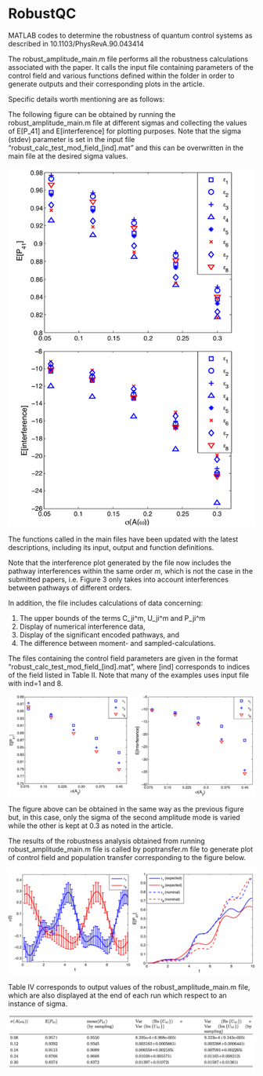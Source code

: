 # RobustQC
MATLAB codes to determine the robustness of quantum control systems as described in 10.1103/PhysRevA.90.043414

The robust_amplitude_main.m file performs all the robustness calculations associated with the paper. It calls the input file containing parameters of the control field and various functions defined within the folder in order to generate outputs and their corresponding plots in the article.

Specific details worth mentioning are as follows:

The following figure can be obtained by running the robust_amplitude_main.m file at different sigmas and collecting the values of E[P_41] and E[interference] for plotting purposes. Note that the sigma (stdev) parameter is set in the input file “robust_calc_test_mod_field_[ind].mat” and this can be overwritten in the main file at the desired sigma values.

![](Images/robust_calc_test_mod_diffields_Pji_and_interf.jpg)

The functions called in the main files have been updated with the latest descriptions, including its input, output and function definitions.

Note that the interference plot generated by the file now includes the pathway interferences within the same order $m$, which is not the case in the submitted papers, i.e. Figure 3 only takes into account interferences between pathways of different orders.

In addition, the file includes calculations of data concerning:

1. The upper bounds of the terms C_ji^m, U_ji^m and P_ji^m
2. Display of numerical interference data,
3. Display of the significant encoded pathways, and 
4. The difference between moment- and sampled-calculations.

The files containing the control field parameters are given in the format “robust_calc_test_mod_field_[ind].mat”, where [ind] corresponds to indices of the field listed in Table II. Note that many of the examples uses input file with ind=1 and 8.

![](Images/robust_calc_test_mod_diffields_nonunisigma_pjiexp_interfexp.jpg)

The figure above can be obtained in the same way as the previous figure but, in this case, only the sigma of the second amplitude mode is varied while the other is kept at 0.3 as noted in the article.

The results of the robustness analysis obtained from running robust_amplitude_main.m file is called by poptransfer.m file to generate plot of control field and population transfer corresponding to the figure below.

![](Images/Robust_calc_test_mod_field_1_vs_8_field_poptranfer_sigma0pt675.jpg)

Table IV corresponds to output values of the robust_amplitude_main.m file, which are also displayed at the end of each run which respect to an instance of sigma.

![](Images/Table4.png)

